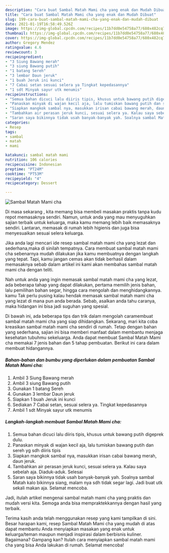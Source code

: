```yaml
---
description: "Cara buat Sambal Matah Mami cha yang enak dan Mudah Dibuat"
title: "Cara buat Sambal Matah Mami cha yang enak dan Mudah Dibuat"
slug: 199-cara-buat-sambal-matah-mami-cha-yang-enak-dan-mudah-dibuat
date: 2021-01-19T16:58:49.526Z
image: https://img-global.cpcdn.com/recipes/11b7dd0e54758a77/680x482cq70/sambal-matah-mami-cha-foto-resep-utama.jpg
thumbnail: https://img-global.cpcdn.com/recipes/11b7dd0e54758a77/680x482cq70/sambal-matah-mami-cha-foto-resep-utama.jpg
cover: https://img-global.cpcdn.com/recipes/11b7dd0e54758a77/680x482cq70/sambal-matah-mami-cha-foto-resep-utama.jpg
author: Gregory Mendez
ratingvalue: 4.6
reviewcount: 3
recipeingredient:
- "3 Siung Bawang merah"
- "3 siung Bawang putih"
- "1 batang Sereh"
- "3 lembar Daun jeruk"
- "1 buah Jeruk ini kunci"
- "7 Cabai setan sesuai selera ya Tingkat kepedasannya"
- "1 sdt Minyak sayur utk menumis"
recipeinstructions:
- "Semua bahan dicuci lalu diiris tipis, khusus untuk bawang putih digeprek dulu."
- "Panaskan minyak di wajan kecil aja, lalu tumiskan bawang putih dan sereh yg sdh diiris tipis"
- "Siapkan mangkok sambal nya, masukkan irisan cabai bawang merah, daun jeruk."
- "Tambahkan air perasan jeruk kunci, sesuai selera ya. Kalau saya sebelah aja. Diaduk-aduk. Selesai"
- "Saran saya bikinnya tidak usah banyak-banyak yah. Soalnya sambal Matah kalo bikinnya siang, malam nya sdh tidak segar lagi. Jadi buat utk sekali makan aja. Selamat mencoba."
categories:
- Resep
tags:
- sambal
- matah
- mami

katakunci: sambal matah mami 
nutrition: 106 calories
recipecuisine: Indonesian
preptime: "PT24M"
cooktime: "PT53M"
recipeyield: "4"
recipecategory: Dessert

---
```



![Sambal Matah Mami cha](https://img-global.cpcdn.com/recipes/11b7dd0e54758a77/680x482cq70/sambal-matah-mami-cha-foto-resep-utama.jpg)

Di masa  sekarang , kita memang bisa membeli masakan praktis tanpa kudu repot memasaknya sendiri. Namun, untuk anda yang mau menyuguhkan sajian terbaik untuk keluarga, maka kamu memang lebih baik memasaknya sendiri. Lantaran, memasak di rumah lebih higienis dan juga bisa menyesuaikan sesuai selera keluarga.

Jika anda lagi mencari ide resep sambal matah mami cha yang lezat dan sederhana,maka di sinilah tempatnya. Cara membuat sambal matah mami cha  sebenarnya mudah dilakukan jika kamu membuatnya dengan langkah yang tepat. Tapi, kamu jangan cemas akan tidak berhasil dalam memasaknya 
sebab dalam artikel ini kami akan membahas sambal matah mami cha dengan teliti.  



Nah untuk anda yang ingin memasak sambal matah mami cha yang lezat, ada beberapa tahap yang dapat dilakukan, pertama memilih jenis bahan, lalu pemilihan bahan segar, hingga cara mengolah dan menghidangkannya. kamu Tak perlu pusing kalau hendak memasak sambal matah mami cha yang lezat di mana pun anda berada. Sebab, asalkan anda  tahu caranya, maka hidangan ini bisa jadi suguhan yang spesial.

Di bawah ini, ada beberapa tips dan trik dalam mengolah caramembuat sambal matah mami cha yang siap dihidangkan. Sekarang, mari kita coba kreasikan sambal matah mami cha sendiri di rumah. Tetap dengan bahan yang sederhana, sajian ini bisa memberi manfaat dalam membantu menjaga kesehatan tubuhmu sekeluarga. Anda dapat membuat Sambal Matah Mami cha memakai 7 jenis bahan dan 5 tahap pembuatan. Berikut ini cara dalam membuat hidangannya.

<!--inarticleads1-->

##### Bahan-bahan dan bumbu yang diperlukan dalam pembuatan Sambal Matah Mami cha:

1. Ambil 3 Siung Bawang merah
1. Ambil 3 siung Bawang putih
1. Gunakan 1 batang Sereh
1. Gunakan 3 lembar Daun jeruk
1. Siapkan 1 buah Jeruk ini kunci
1. Sediakan 7 Cabai setan, sesuai selera ya. Tingkat kepedasannya
1. Ambil 1 sdt Minyak sayur utk menumis




<!--inarticleads2-->

##### Langkah-langkah membuat Sambal Matah Mami cha:

1. Semua bahan dicuci lalu diiris tipis, khusus untuk bawang putih digeprek dulu.
1. Panaskan minyak di wajan kecil aja, lalu tumiskan bawang putih dan sereh yg sdh diiris tipis
1. Siapkan mangkok sambal nya, masukkan irisan cabai bawang merah, daun jeruk.
1. Tambahkan air perasan jeruk kunci, sesuai selera ya. Kalau saya sebelah aja. Diaduk-aduk. Selesai
1. Saran saya bikinnya tidak usah banyak-banyak yah. Soalnya sambal Matah kalo bikinnya siang, malam nya sdh tidak segar lagi. Jadi buat utk sekali makan aja. Selamat mencoba.




Jadi, itulah artikel mengenai  sambal matah mami cha  yang praktis dan mudah versi kita. Semoga anda bisa mempraktekkannya dengan hasil yang terbaik. 

Terima kasih anda telah menggunakan resep yang kami tampilkan di sini. Besar harapan kami, resep  Sambal Matah Mami cha yang mudah di atas dapat membantu Anda menyiapkan masakan yang enak untuk keluarga/teman maupun menjadi inspirasi dalam berbisnis kuliner. Bagaimana? Gampang kan? Itulah cara menyiapkan sambal matah mami cha yang bisa Anda lakukan di rumah. Selamat mencoba!

